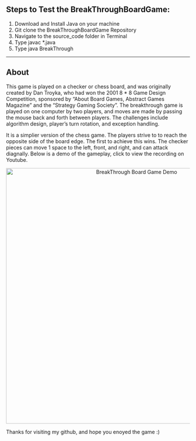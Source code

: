 ## Steps to Test the BreakThroughBoardGame: 
1. Download and Install Java on your machine
2. Git clone the BreakThroughBoardGame Repository 
3. Navigate to the source_code folder in Terminal
5. Type javac *.java
6. Type java BreakThrough
--- 
## About
This game is played on a checker or chess board, and was originally created by Dan Troyka, who had won the 2001 8 * 8 Game Design Competition, sponsored by “About Board Games, Abstract Games Magazine” and the “Strategy Gaming Society”. The breakthrough game is played on one computer by two players, and moves are made by passing the mouse back and forth between players. The challenges include algorithm design, player’s turn rotation, and exception handling.

It is a simplier version of the chess game. The players strive to to reach the opposite side of the board edge. The first to achieve this wins. The checker pieces can move 1 space to the left, front, and right, and can attack diagnally. Below is a demo of the gameplay, click to view the recording on Youtube. 

<p align="center">
  <a href="https://youtu.be/IoFMEr03ESc" target="_blank">
    <img src="https://github.com/qiaoranli/BreakThroughBoardGame/blob/master/doc_images/YoutubeVideo.png" alt="BreakThrough Board Game Demo" align="middle" width="700" >
  </a>
</p>

Thanks for visiting my github, and hope you enoyed the game :) 
